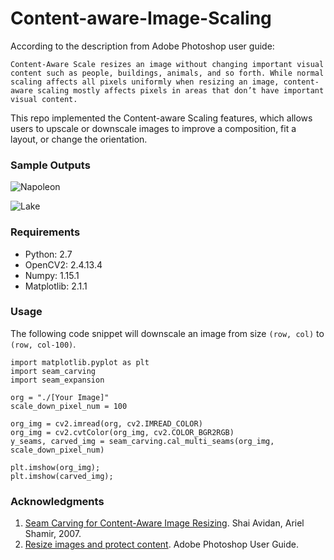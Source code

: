 # Content-aware-Image-Scaling

According to the description from Adobe Photoshop user guide:

`Content-Aware Scale resizes an image without changing important visual content such as people, buildings, animals, and so forth. While normal scaling affects all pixels uniformly when resizing an image, content-aware scaling mostly affects pixels in areas that don’t have important visual content. `

This repo implemented the Content-aware Scaling features, which allows users to upscale or downscale images to improve a composition, fit a layout, or change the orientation.

### Sample Outputs
![Napoleon](https://media.giphy.com/media/fLpOZ9kNdzICVqGR5d/giphy.gif)

![Lake](https://media.giphy.com/media/tZqWpbZiqn81OTm4db/giphy.gif)


### Requirements
* Python: 2.7
* OpenCV2: 2.4.13.4
* Numpy: 1.15.1
* Matplotlib: 2.1.1


### Usage
The following code snippet will downscale an image from size `(row, col)` to `(row, col-100)`.
```
import matplotlib.pyplot as plt
import seam_carving
import seam_expansion

org = "./[Your Image]"
scale_down_pixel_num = 100

org_img = cv2.imread(org, cv2.IMREAD_COLOR)
org_img = cv2.cvtColor(org_img, cv2.COLOR_BGR2RGB)
y_seams, carved_img = seam_carving.cal_multi_seams(org_img, scale_down_pixel_num)

plt.imshow(org_img);
plt.imshow(carved_img);
```

### Acknowledgments
1. [Seam Carving for Content-Aware Image Resizing](https://perso.crans.org/frenoy/matlab2012/seamcarving.pdf). Shai Avidan, Ariel Shamir, 2007.
2. [Resize images and protect content](https://helpx.adobe.com/nz/photoshop/using/content-aware-scaling.html). Adobe Photoshop User Guide.
